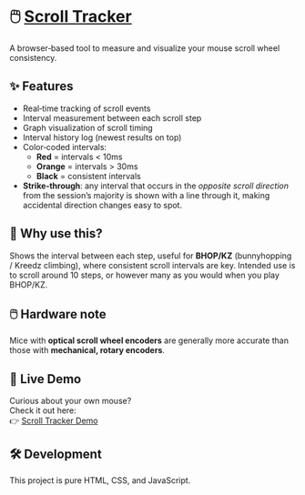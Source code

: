 # 🖱️ [Scroll Tracker](https://frussif.github.io/scrolltest/)

A browser‑based tool to measure and visualize your mouse scroll wheel consistency.

## ✨ Features
- Real‑time tracking of scroll events
- Interval measurement between each scroll step
- Graph visualization of scroll timing
- Interval history log (newest results on top)
- Color‑coded intervals:
  - **Red** = intervals < 10ms
  - **Orange** = intervals > 30ms
  - **Black** = consistent intervals
- **Strike‑through**: any interval that occurs in the *opposite scroll direction* from the session’s majority is shown with a line through it, making accidental direction changes easy to spot.

## 🎯 Why use this?
Shows the interval between each step, useful for **BHOP/KZ** (bunnyhopping / Kreedz climbing), where consistent scroll intervals are key.
Intended use is to scroll around 10 steps, or however many as you would when you play BHOP/KZ.

## 🖱️ Hardware note
Mice with **optical scroll wheel encoders** are generally more accurate than those with **mechanical, rotary encoders**.  

## 🚀 Live Demo
Curious about your own mouse?  
Check it out here:  
👉 [Scroll Tracker Demo](https://frussif.github.io/scrolltest/)

## 🛠️ Development
This project is pure HTML, CSS, and JavaScript.
